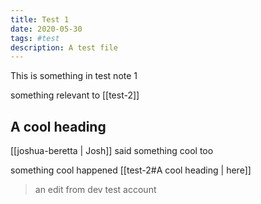 ```yaml
---
title: Test 1
date: 2020-05-30
tags: #test	
description: A test file
---
```


This is something in test note 1

something relevant to [[test-2]]

## A cool heading

[[joshua-beretta | Josh]] said something cool too

something cool happened [[test-2#A cool heading | here]]

> an edit from dev test account
